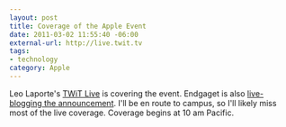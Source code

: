 ```yaml
--- 
layout: post
title: Coverage of the Apple Event
date: 2011-03-02 11:55:40 -06:00
external-url: http://live.twit.tv
tags:
- technology
category: Apple
---
```

Leo Laporte's <a href="http://live.twit.tv">TWiT Live</a> is covering the event. Endgaget is also <a href="http://www.engadget.com/2011/03/02/live-from-apples-ipad-2-event/">live-blogging the announcement</a>. I'll be en route to campus, so I'll likely miss most of the live coverage. Coverage begins at 10 am Pacific.
